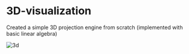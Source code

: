 # 3D-visualization

Created a simple 3D projection engine from scratch 
(implemented with basic linear algebra)

![3d](https://user-images.githubusercontent.com/100152124/173305938-204629ff-83be-4173-85d7-a300798cd13f.gif)
